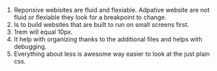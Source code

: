 1. Reponsive webisites are fluid and flexiable. Adpative website are not fluid or flexiable they look for a breakpoint to change.  
2. Is to build websites that are built to run on small screens first. 
3. 1rem will equal 10px.
4. It help with organizing thanks to the additional files and helps with debugging. 
5. Everything about less is awesome way easier to look at the just plain css.